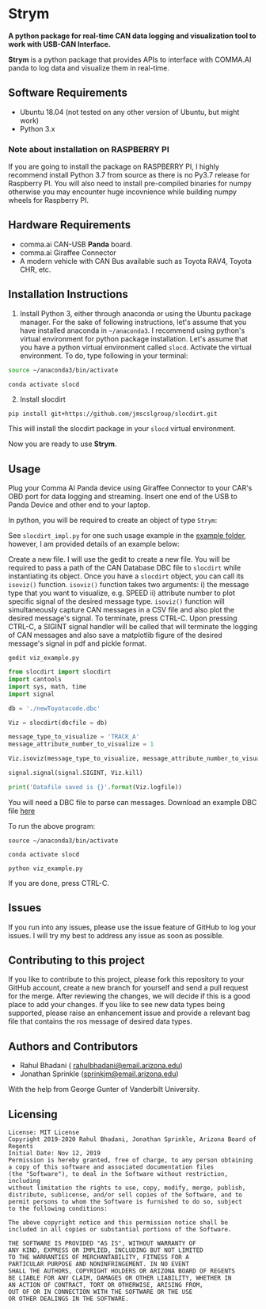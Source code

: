 # Strym


__A python package for real-time CAN data logging and visualization tool to work with USB-CAN Interface.__

__Strym__ is a python package that provides APIs to interface with COMMA.AI panda to log data and visualize them in real-time. 

## Software Requirements
- Ubuntu 18.04 (not tested on any other version of Ubuntu, but might work)
- Python 3.x

### Note about installation on RASPBERRY PI
If you are going to install the package on RASPBERRY PI, I highly recommend install Python 3.7 from source as there is no Py3.7 release for Raspberry PI.
You will also need to install pre-compiled binaries for numpy otherwise you may encounter huge incovnience while building numpy wheels for Raspberry PI.


## Hardware Requirements
- comma.ai CAN-USB __Panda__ board.
- comma.ai Giraffee Connector
- A modern vehicle with CAN Bus available such as Toyota RAV4, Toyota CHR, etc. 

## Installation Instructions

1. Install Python 3, either through anaconda or using the Ubuntu package manager. For the sake of following instructions, 
let's assume that you have installed anaconda in `~/anaconda3`. I recommend using python's virtual environment for python package installation. Let's assume that you have a python virtual environment called `slocd`. Activate the virtual environment. To do, type following in your terminal:

```bash
source ~/anaconda3/bin/activate
```

```bash
conda activate slocd
```

2. Install slocdirt

`pip install git+https://github.com/jmscslgroup/slocdirt.git`

This will install the slocdirt package in your `slocd` virtual environment.

Now you are ready to use __Strym__.

## Usage

Plug your Comma AI Panda device using Giraffee Connector to your CAR's OBD port for data logging and streaming. Insert one end of the USB to Panda Device and other end to your laptop.

In python, you will be required to create an object of type `Strym`:


See `slocdirt_impl.py` for one such usage example in the [example folder](https://github.com/jmscslgroup/slocdirt/blob/master/examples), however, I am provided details of an example below:


Create a new file. I will use the gedit to create a new file. You will be required to pass a path of the CAN Database DBC file to `slocdirt` while instantiating its object. Once you have a `slocdirt` object, you can call its `isoviz()` function. `isoviz()` function takes two arguments: i) the message type that you want to visualize, e.g. SPEED ii) attribute number to plot specific signal of the desired message type. `isoviz()` function will simultaneously capture CAN messages in a CSV file and also plot the desired message's signal. To terminate, press CTRL-C. Upon pressing CTRL-C, a SIGINT signal handler will be called that will terminate the logging of CAN messages and also save a matplotlib figure of the desired message's signal in pdf and pickle format.

`gedit viz_example.py`

```python
from slocdirt import slocdirt
import cantools
import sys, math, time
import signal

db = './newToyotacode.dbc'

Viz = slocdirt(dbcfile = db)

message_type_to_visualize = 'TRACK_A'
message_attribute_number_to_visualize = 1

Viz.isoviz(message_type_to_visualize, message_attribute_number_to_visualize)

signal.signal(signal.SIGINT, Viz.kill)

print('Datafile saved is {}'.format(Viz.logfile))

```

You will need a DBC file to parse can messages. Download an example DBC file [here](https://github.com/jmscslgroup/slocdirt/blob/master/examples/newToyotacode.dbc)

To run the above program:

`source ~/anaconda3/bin/activate`

`conda activate slocd`

`python viz_example.py`

If you are done, press CTRL-C.

## Issues
If you run into any issues, please use the issue feature of GitHub to log your issues. I will try my best to address any issue as soon as
possible.

## Contributing to this project
If you like to contribute to this project, please fork this repository to your GitHub account, create a new branch for yourself and
send a pull request for the merge. After reviewing the changes, we will decide if this is a good place to add your changes.
If you like to see new data types being supported, please raise an enhancement issue and provide a relevant bag file that contains the 
ros message of desired data types.

## Authors and Contributors
- Rahul Bhadani ( rahulbhadani@email.arizona.edu)
- Jonathan Sprinkle (sprinkjm@email.arizona.edu)

With the help from George Gunter of Vanderbilt University.

## Licensing

    License: MIT License 
    Copyright 2019-2020 Rahul Bhadani, Jonathan Sprinkle, Arizona Board of Regents
    Initial Date: Nov 12, 2019
    Permission is hereby granted, free of charge, to any person obtaining 
    a copy of this software and associated documentation files 
    (the "Software"), to deal in the Software without restriction, including
    without limitation the rights to use, copy, modify, merge, publish,
    distribute, sublicense, and/or sell copies of the Software, and to 
    permit persons to whom the Software is furnished to do so, subject 
    to the following conditions:

    The above copyright notice and this permission notice shall be 
    included in all copies or substantial portions of the Software.

    THE SOFTWARE IS PROVIDED "AS IS", WITHOUT WARRANTY OF 
    ANY KIND, EXPRESS OR IMPLIED, INCLUDING BUT NOT LIMITED 
    TO THE WARRANTIES OF MERCHANTABILITY, FITNESS FOR A 
    PARTICULAR PURPOSE AND NONINFRINGEMENT. IN NO EVENT 
    SHALL THE AUTHORS, COPYRIGHT HOLDERS OR ARIZONA BOARD OF REGENTS
    BE LIABLE FOR ANY CLAIM, DAMAGES OR OTHER LIABILITY, WHETHER IN 
    AN ACTION OF CONTRACT, TORT OR OTHERWISE, ARISING FROM, 
    OUT OF OR IN CONNECTION WITH THE SOFTWARE OR THE USE 
    OR OTHER DEALINGS IN THE SOFTWARE.


